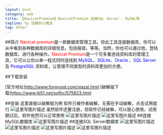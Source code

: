 ```yaml
---
layout: post
category: web
title: 【NavicatPremium】NavicatPremium 连接SQL Server 、MySQL等
tagline: by 恬静的小魔龙
tag: Other
---
```


##简介
<font color="red">Navicat premium</font>是一款数据库管理工具。将此工具连接数据库，你可以从中看到各种数据库的详细信息。包括报错，等等。当然，你也可以通过他，登陆数据库，进行各种操作。<font color="red">Navicat Premium</font>是一个可多重连线资料库的管理工具，它可以让你以单一程式同时连线到 <font color="blue">MySQL</font>、<font color="blue">SQLite</font>、<font color="blue">Oracle </font>、<font color="blue">SQL Server</font>及 <font color="blue">PostgreSQL</font> 资料库，让管理不同类型的资料库更加的方便。

##下载安装

[官方地址]http://www.formysql.com/xiazai.html
[破解版下载]https://www.jb51.net/softjc/575823.html


##安装
这里直接以破解版为例
软件已被作者破解，无需在手动破解，点击试用就行
![这里写图片描述](https://img-blog.csdn.net/20180620143204618?watermark/2/text/aHR0cHM6Ly9ibG9nLmNzZG4ubmV0L3E3NjQ0MjQ1Njc=/font/5a6L5L2T/fontsize/400/fill/I0JBQkFCMA==/dissolve/70)
虽然软件还要注册，但软件已经破解，可以放心使用，试用期过后，软件依然可以正常使用
![这里写图片描述](https://img-blog.csdn.net/20180620143240889?watermark/2/text/aHR0cHM6Ly9ibG9nLmNzZG4ubmV0L3E3NjQ0MjQ1Njc=/font/5a6L5L2T/fontsize/400/fill/I0JBQkFCMA==/dissolve/70)
![这里写图片描述](https://img-blog.csdn.net/20180620143339301?watermark/2/text/aHR0cHM6Ly9ibG9nLmNzZG4ubmV0L3E3NjQ0MjQ1Njc=/font/5a6L5L2T/fontsize/400/fill/I0JBQkFCMA==/dissolve/70)
##连接MySQL数据库
![这里写图片描述](https://img-blog.csdn.net/20180620143705418?watermark/2/text/aHR0cHM6Ly9ibG9nLmNzZG4ubmV0L3E3NjQ0MjQ1Njc=/font/5a6L5L2T/fontsize/400/fill/I0JBQkFCMA==/dissolve/70)
##连接SQL Server数据库
![这里写图片描述](https://img-blog.csdn.net/2018062015380799?watermark/2/text/aHR0cHM6Ly9ibG9nLmNzZG4ubmV0L3E3NjQ0MjQ1Njc=/font/5a6L5L2T/fontsize/400/fill/I0JBQkFCMA==/dissolve/70)
![这里写图片描述](https://img-blog.csdn.net/20180620153815796?watermark/2/text/aHR0cHM6Ly9ibG9nLmNzZG4ubmV0L3E3NjQ0MjQ1Njc=/font/5a6L5L2T/fontsize/400/fill/I0JBQkFCMA==/dissolve/70)
![这里写图片描述](https://img-blog.csdn.net/20180620154231279?watermark/2/text/aHR0cHM6Ly9ibG9nLmNzZG4ubmV0L3E3NjQ0MjQ1Njc=/font/5a6L5L2T/fontsize/400/fill/I0JBQkFCMA==/dissolve/70)
![这里写图片描述](https://img-blog.csdn.net/20180620160026229?watermark/2/text/aHR0cHM6Ly9ibG9nLmNzZG4ubmV0L3E3NjQ0MjQ1Njc=/font/5a6L5L2T/fontsize/400/fill/I0JBQkFCMA==/dissolve/70)